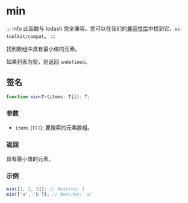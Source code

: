 # min

::: info
此函数与 lodash 完全兼容。您可以在我们的[兼容性库](../../../compatibility.md)中找到它，`es-toolkit/compat`。
:::

找到数组中具有最小值的元素。

如果列表为空，则返回 `undefined`。

## 签名

```typescript
function min<T>(items: T[]): T;
```

### 参数

- `items` (`T[]`): 要搜索的元素数组。

### 返回

具有最小值的元素。

### 示例

```typescript
min([1, 2, 3]); // Returns: 1
min(['a', 'b']); // Returns: 'a'
```
